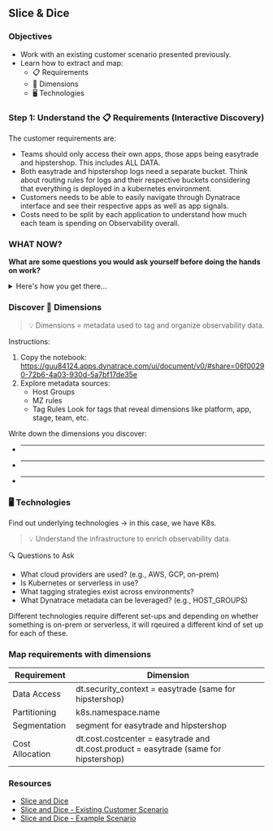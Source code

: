 ## Slice & Dice

### Objectives

- Work with an existing customer scenario presented previously.
- Learn how to extract and map:
    - 📋 Requirements
    - 📐 Dimensions
    - 🖥️ Technologies

### Step 1: Understand the 📋 Requirements (Interactive Discovery) 

The customer requirements are:
- Teams should only access their own apps, those apps being easytrade and hipstershop. This includes ALL DATA.
- Both easytrade and hipstershop logs need a separate bucket. Think about routing rules for logs and their respective buckets considering that everything is deployed in a kubernetes environment.
- Customers needs to be able to easily navigate through Dynatrace interface and see their respective apps as well as app signals.
- Costs need to be split by each application to understand how much each team is spending on Observability overall.

### WHAT NOW?

**What are some questions you would ask yourself before doing the hands on work?**

<details>
  <summary>Here's how you get there...</summary>

#### 🔐 Access Control
Goal: Understand who should access what data. Think about all questions that you need to ask your customer to uncover this. For example:
- Who should be able to access which data sets?
- Are there any restrictions based on data sensitivity or compliance?
- Do different teams need isolated views of their own applications?
- Do you need to go more granular than just the application view?

#### 🧱 Partitioning (Bucket Strategy)
Goal: Identify how different signals should be stored and if they should be separated.
- Can you think of reasons why logs might need to be stored in separate buckets?
- What about log retention: should all logs be kept for the same duration? Usually that's not the case.
- Based on log volume, would query performance be affected?
- Could separating logs into their respective application buckets help with cost control? Do you think this is best practice?

#### 🎯 Segmentation
Goal: Determine how data should be filtered and grouped for visibility.
- What would be the best way to split your customer's data for visibility?
- Would you like to filter by app, environment, region, or business unit? What do you think is the best approach?
- How would this affect your data access?

> Think about the move from Management Zones to IAM + Segments. What can people have access to vs what can they only filter on?

#### 💰 Cost Allocation
Goal: Understand how observability costs should be tracked and distributed.
- How would your customer like to allocate costs?
- Should costs be split by application, team, or department?
- Do you need a chargeback or showback model for budgeting?

</details>



### Discover 📐 Dimensions
> 💡 Dimensions = metadata used to tag and organize observability data.

Instructions:
1. Copy the notebook: https://guu84124.apps.dynatrace.com/ui/document/v0/#share=06f00290-72b6-4a03-930d-5a7bf17de35e
2. Explore metadata sources:
    - Host Groups
    - MZ rules
    - Tag Rules
      Look for tags that reveal dimensions like platform, app, stage, team, etc.

Write down the dimensions you discover:

- ______________________
- ______________________
- ______________________


### 🖥️ Technologies

Find out underlying technologies -> in this case, we have K8s.
> 💡 Understand the infrastructure to enrich observability data.

🔍 Questions to Ask
- What cloud providers are used? (e.g., AWS, GCP, on-prem)
- Is Kubernetes or serverless in use?
- What tagging strategies exist across environments?
- What Dynatrace metadata can be leveraged? (e.g., HOST_GROUPS)

Different technologies require different set-ups and depending on whether something is on-prem or serverless, it will rqeuired a different kind of set up for each of these.
    
### Map requirements with dimensions

| Requirement    | Dimension |
| -------- | ------- |
| Data Access  | dt.security_context = easytrade  (same for hipstershop)  |
| Partitioning  | k8s.namespace.name    |
| Segmentation  | segment for easytrade and hipstershop  |
| Cost Allocation  | dt.cost.costcenter = easytrade and dt.cost.product = easytrade (same for hipstershop)   |

### Resources

- [Slice and Dice](https://dt-rnd.atlassian.net/wiki/spaces/d1coe/pages/1247150978/1.+Slice+Dice)
- [Slice and Dice - Existing Customer Scenario](https://dt-rnd.atlassian.net/wiki/spaces/d1coe/pages/1251903308/Slice+Dice+Existing+Customer)
- [Slice and Dice - Example Scenario](https://dt-rnd.atlassian.net/wiki/spaces/d1coe/pages/1298433988/Slice+Dice+Example+Scenario)

